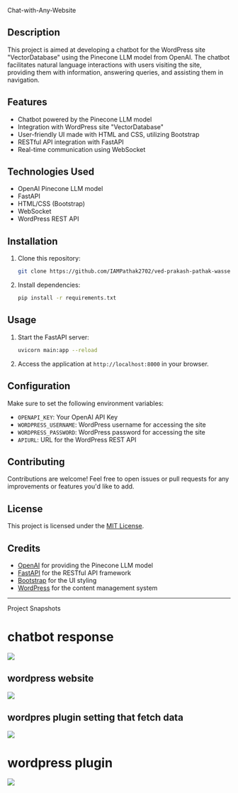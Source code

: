 Chat-with-Any-Website

## Description
This project is aimed at developing a chatbot for the WordPress site "VectorDatabase" using the Pinecone LLM model from OpenAI. The chatbot facilitates natural language interactions with users visiting the site, providing them with information, answering queries, and assisting them in navigation.

## Features
- Chatbot powered by the Pinecone LLM model
- Integration with WordPress site "VectorDatabase"
- User-friendly UI made with HTML and CSS, utilizing Bootstrap
- RESTful API integration with FastAPI
- Real-time communication using WebSocket

## Technologies Used
- OpenAI Pinecone LLM model
- FastAPI
- HTML/CSS (Bootstrap)
- WebSocket
- WordPress REST API

## Installation
1. Clone this repository:
   ```bash
   git clone https://github.com/IAMPathak2702/ved-prakash-pathak-wasserstoff-aitask.git
   ```
2. Install dependencies:
   ```bash
   pip install -r requirements.txt
   ```

## Usage
1. Start the FastAPI server:
   ```bash
   uvicorn main:app --reload
   ```
2. Access the application at `http://localhost:8000` in your browser.

## Configuration
Make sure to set the following environment variables:
- `OPENAPI_KEY`: Your OpenAI API Key
- `WORDPRESS_USERNAME`: WordPress username for accessing the site
- `WORDPRESS_PASSWORD`: WordPress password for accessing the site
- `APIURL`: URL for the WordPress REST API

## Contributing
Contributions are welcome! Feel free to open issues or pull requests for any improvements or features you'd like to add.

## License
This project is licensed under the [MIT License](LICENSE).

## Credits
- [OpenAI](https://openai.com) for providing the Pinecone LLM model
- [FastAPI](https://fastapi.tiangolo.com) for the RESTful API framework
- [Bootstrap](https://getbootstrap.com) for the UI styling
- [WordPress](https://wordpress.org) for the content management system

---

Project Snapshots
# chatbot response
<img src=https://raw.githubusercontent.com/IAMPathak2702/ved-prakash-pathak-wasserstoff-AiTask/main/snapshots/chatbotgif.gif>

## wordpress website
<img src=https://raw.githubusercontent.com/IAMPathak2702/ved-prakash-pathak-wasserstoff-AiTask/main/snapshots/photo_2024-05-06_18-48-47.jpg>

## wordpres plugin setting that fetch data

<img src=https://raw.githubusercontent.com/IAMPathak2702/ved-prakash-pathak-wasserstoff-AiTask/main/snapshots/Screenshot%202024-05-06%20183716.png>

# wordpress plugin

<img src=https://raw.githubusercontent.com/IAMPathak2702/ved-prakash-pathak-wasserstoff-AiTask/main/snapshots/Screenshot%202024-05-06%20183747.png>
